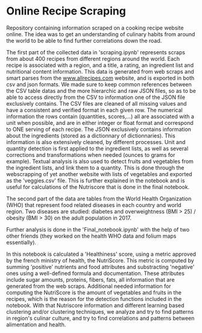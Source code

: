 # Online Recipe Scraping

Repository containing information scraped on a cooking recipe website online. The idea was to get an understanding of culinary habits from around the world to be able to find further correlations down the road.

The first part of the collected data in 'scraping.ipynb' represents scraps from about 400 recipes from different regions around the world. Each recipe is associated with a region, and a title, a rating, an ingredient list and nutritional content information. This data is generated from web scraps and smart parses from the www.allrecipes.com website, and is exported in both csv and json formats. We made sure to keep common references between the CSV table datas and the more hierarchic and raw JSON files, so as to be able to access directly from the CSV to information one of the JSON file exclusively contains. The  CSV files are cleaned of all missing values and have a consistent and verified format in each given row. The numerical information the rows contain (quantities, scores,...) all are associated with a unit when possible, and are in either integer or float format and correspond to ONE serving of each recipe. The JSON exclusively contains information about the ingredients (stored as a dictionnary of dictionnaries). This information is also extensively cleaned, by different processes. Unit and quantity detection is first applied to the ingredient lists, as well as several corrections and transformations when needed (ounces to grams for example). Textual analysis is also used to detect fruits and vegetables from the ingredient lists, and link them to a quantity. This is done through the webscrapping of yet another website with lists of vegetables and exported as the 'veggies.csv' file. This is further explained in the notebook and is useful for calculations of the Nutriscore that is done in the final notebook. 

The second part of the data are tables from the World Health Organization (WHO) that represent food related diseases in each country and world region. Two diseases are studied: diabetes and overweightness (BMI > 25) / obesity (BMI > 30) on the adult population in 2017. 

Further analysis is done in the 'Final_notebook.ipynb' with the help of two other friends (they worked on the health WHO data and folium maps essentially).

In this notebook is calculated a 'Healthiness' score, using a metric approved by the french ministry of health, the NutriScore. This metric is computed by summing 'positive' nutrients and food attributes and substracting 'negative' ones using a well-defined formula and documentation. These attributes include sugar amounts, proteins, fibers, fats, all information that are generated from the web scraps. Additional needed information for computing the NutriScore is the amount of vegetables and fruits in the recipes, which is the reason for the detection functions included in the notebook. With that Nutriscore information and different learning based clustering and/or clustering techniques, we analyze and try to find patterns in region's culinar culture, and try to find correlations and patterns between alimentation and health. 
